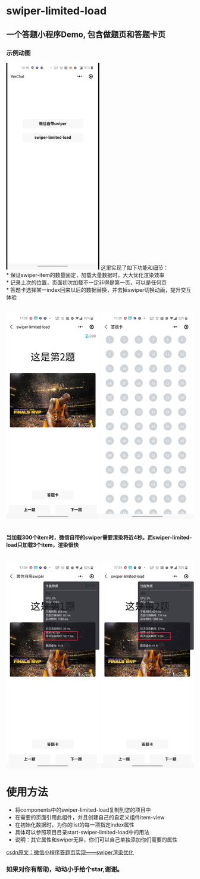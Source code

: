 # swiper-limited-load
## 一个答题小程序Demo, 包含做题页和答题卡页
### 示例动图
<img src="/img/shili.gif" width = "250" height = "555"/>
这里实现了如下功能和细节：<br>
* 保证swiper-item的数量固定，加载大量数据时，大大优化渲染效率<br>
* 记录上次的位置，页面初次加载不一定非得是第一页，可以是任何页<br>
* 答题卡选择某一index回来以后的数据替换，并去掉swiper切换动画，提升交互体验<br><br>

<img src="/img/1.jpeg" width = "250" height = "555"/>   <img src="/img/2.jpeg" width = "250" height = "555" /><br><br>
#### 当加载300个item时，微信自带的swiper需要渲染将近4秒。而swiper-limited-load只加载3个item，渲染很快<br><br>
<img src="/img/3.jpeg" width = "250" height = "555"/>   <img src="/img/4.jpeg" width = "250" height = "555" />

# 使用方法<br>
* 将components中的swiper-limited-load复制到您的项目中<br>
* 在需要的页面引用此组件，并且创建自己的自定义组件item-view<br>
* 在初始化数据时，为你的list的每一项指定index属性<br>
* 具体可以参照项目目录start-swiper-limited-load中的用法<br>
* 说明：其它属性和swiper无异，你们可以自己单独添加你们需要的属性<br>

[csdn原文：微信小程序答题页实现——swiper渲染优化](https://blog.csdn.net/pengbo6665631/article/details/103955422)<br>
### 如果对你有帮助，动动小手给个star,谢谢。

